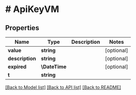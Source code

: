 # # ApiKeyVM

## Properties

Name | Type | Description | Notes
------------ | ------------- | ------------- | -------------
**value** | **string** |  | [optional]
**description** | **string** |  | [optional]
**expired** | **\DateTime** |  | [optional]
**t** | **string** |  |

[[Back to Model list]](../../README.md#models) [[Back to API list]](../../README.md#endpoints) [[Back to README]](../../README.md)
